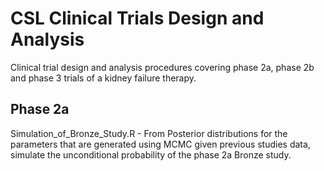 # CSL Clinical Trials Design and Analysis

Clinical trial design and analysis procedures covering phase 2a, phase 2b and phase 3 trials of a kidney failure therapy. 

## Phase 2a

Simulation_of_Bronze_Study.R - 
From Posterior distributions for the parameters that are generated using MCMC given previous studies data, simulate the unconditional probability of the phase 2a Bronze study.


